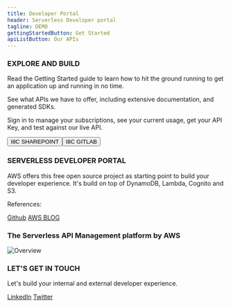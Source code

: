 ```yaml
---
title: Developer Portal
header: Serverless Developer portal
tagline: DEMO
gettingStartedButton: Get Started
apiListButton: Our APIs
---
```


### EXPLORE AND BUILD

Read the Getting Started guide to learn how to hit the ground running to get an application up and running in no time.

See what APIs we have to offer, including extensive documentation, and generated SDKs.

Sign in to manage your subscriptions, see your current usage, get your API Key, and test against our live API.

[<button class="ui button">I8C SHAREPOINT</button>](https://cronos.sharepoint.com/teams/I8C/FastTracks/aws/SitePages/Home.aspx)[<button class="ui button">I8C GITLAB</button>](https://gitlab.com/i8c/aws/)

### SERVERLESS DEVELOPER PORTAL

AWS offers this free open source project as starting point to build your developer experience. It's build on top of DynamoDB, Lambda, Cognito and S3.

References:

<a href="https://github.com/awslabs/aws-api-gateway-developer-portal" target="_blank" class="ui button"><i class="github icon"></i>Github</a>
<a href="https://aws.amazon.com/blogs/compute/deploying-a-personalized-api-gateway-serverless-developer-portal/" target="_blank" class="ui button">AWS BLOG</a>

### The Serverless API Management platform by AWS
![Overview](custom-content/apim-overview.jpg)

### LET'S GET IN TOUCH
Let's build your internal and external developer experience. 

<a href="https://www.linkedin.com/company/i8c/" target="_blank" class="ui linkedin button"><i class="linkedin icon"></i>LinkedIn</a>
<a href="https://twitter.com/i8c/" target="_blank" class="ui twitter button"><i class="twitter icon"></i>Twitter</a>